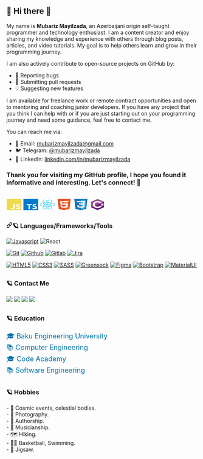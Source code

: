 ## 🚀 Hi there 👋

My name is **Mubariz Mayilzada**, an Azerbaijani  origin self-taught programmer and technology enthusiast. 
I am a content creator and enjoy sharing my knowledge and experience with others through blog posts, articles, and video tutorials. My goal is to help others learn and grow in their programming journey.

I am also actively contribute to open-source projects on GitHub by:
- 🐛 Reporting bugs
- 📝 Submitting pull requests
- 💡 Suggesting new features

I am available for freelance work or remote contract opportunities and open to mentoring and coaching junior developers. If you have any project that you think I can help with or if you are just starting out on your programming journey and need some guidance, feel free to contact me.

You can reach me via:
- 📧 Email: mubarizmayilzada@gmail.com
- 🐦 Telegram: [@mubarizmayilzada](https://t.me/thesaintmarz)
- 🔗 LinkedIn: [linkedin.com/in/mubarizmayilzada](https://www.linkedin.com/in/mubariz-mayilzada/)

### Thank you for visiting my GitHub profile, I hope you found it informative and interesting. Let's connect! 🤝



<div style="display:inline_block"><br>
  <img align="center" alt="Marz-Js" height="30" width="40" src="https://raw.githubusercontent.com/devicons/devicon/master/icons/javascript/javascript-plain.svg">
  
  <img align="center" alt="Marz-Js" height="30" width="40" src="https://raw.githubusercontent.com/devicons/devicon/master/icons/typescript/typescript-plain.svg">
  
  <img align="center" alt="Marz-Js" height="30" width="40" src="https://raw.githubusercontent.com/devicons/devicon/master/icons/react/react-original.svg">
  
  <img align="center" alt="Marz-Js" height="30" width="40" src="https://raw.githubusercontent.com/devicons/devicon/master/icons/html5/html5-original.svg">
 
  <img align="center" alt="Marz-Js" height="30" width="40" src="https://raw.githubusercontent.com/devicons/devicon/master/icons/css3/css3-original.svg">
   
  <img align="center" alt="Marz-Js" height="30" width="40" src="https://raw.githubusercontent.com/devicons/devicon/master/icons/csharp/csharp-original.svg">
</div>
<h2 dir="auto"></h2>
<h3 dir="auto"><a id="user-content-languagesframeworkstools" class="anchor" aria-hidden="true" href="#languagesframeworkstools"><svg class="octicon octicon-link" viewBox="0 0 16 16" version="1.1" width="16" height="16" aria-hidden="true"><path fill-rule="evenodd" d="M7.775 3.275a.75.75 0 001.06 1.06l1.25-1.25a2 2 0 112.83 2.83l-2.5 2.5a2 2 0 01-2.83 0 .75.75 0 00-1.06 1.06 3.5 3.5 0 004.95 0l2.5-2.5a3.5 3.5 0 00-4.95-4.95l-1.25 1.25zm-4.69 9.64a2 2 0 010-2.83l2.5-2.5a2 2 0 012.83 0 .75.75 0 001.06-1.06 3.5 3.5 0 00-4.95 0l-2.5 2.5a3.5 3.5 0 004.95 4.95l1.25-1.25a.75.75 0 00-1.06-1.06l-1.25 1.25a2 2 0 01-2.83 0z"></path></svg></a>🪐 Languages/Frameworks/Tools</h3>
        <p dir="auto"><a href="https://github.com/mubarizmayilzada"><img src="https://camo.githubusercontent.com/883939e1a343d0dd19e2a23497500ec81d0335544cba7b0fc9beb6ca8028a472/68747470733a2f2f696d672e736869656c64732e696f2f62616467652f2d4a6176617363726970742d626c61636b3f7374796c653d666f722d7468652d6261646765266c6f676f3d6a617661736372697074266c696e6b3d68747470733a2f2f6769746875622e636f6d2f6e617369726d6f766c616d6f76" alt="Javascript" data-canonical-src="https://img.shields.io/badge/-Javascript-black?style=for-the-badge&amp;logo=javascript&amp;link=https://github.com/mubarizmayilzada" style="max-width: 100%;"></a>
            <a href="https://github.com/mubarizmayilzada"></a><img src="https://camo.githubusercontent.com/fe447d021ce29be0851cf90c244ed680d4f232bd6bb41f52d443a90eb5a81d5d/68747470733a2f2f696d672e736869656c64732e696f2f62616467652f2d52656163742d626c61636b3f7374796c653d666f722d7468652d6261646765266c6f676f3d7265616374266c696e6b3d68747470733a2f2f6769746875622e636f6d2f6e617369726d6f766c616d6f76" alt="React" data-canonical-src="https://img.shields.io/badge/-React-black?style=for-the-badge&amp;logo=react&amp;link=https://github.com/mubarizmayilzada" style="max-width: 100%;"></a>
        <br></p>
        <a href="https://github.com/mubarizmayilzada"><img src="https://camo.githubusercontent.com/2630679ca1d9af81f09a3847cf651e75d3c964f45fcb4029b7910cd346d06aa5/68747470733a2f2f696d672e736869656c64732e696f2f62616467652f2d4769742d626c61636b3f7374796c653d666f722d7468652d6261646765266c6f676f3d676974266c696e6b3d68747470733a2f2f6769746875622e636f6d2f6e617369726d6f766c616d6f76" alt="Git" data-canonical-src="https://img.shields.io/badge/-Git-black?style=for-the-badge&amp;logo=git&amp;link=https://github.com/mubarizmayilzada" style="max-width: 100%;"></a>
        <a href="https://github.com/mubarizmayilzada"><img src="https://camo.githubusercontent.com/ce765f5594c69008600ffd98b57b094c48294e381aca24ce961d8f054c56b9ca/68747470733a2f2f696d672e736869656c64732e696f2f62616467652f2d4769746875622d626c61636b3f7374796c653d666f722d7468652d6261646765266c6f676f3d676974687562266c696e6b3d68747470733a2f2f6769746875622e636f6d2f6e617369726d6f766c616d6f76" alt="Github" data-canonical-src="https://img.shields.io/badge/-Github-black?style=for-the-badge&amp;logo=github&amp;link=https://github.com/mubarizmayilzada" style="max-width: 100%;"></a>
        <a href="https://github.com/mubarizmayilzada"><img src="https://camo.githubusercontent.com/819588dd05889c5cff106096ae4c817dbdaa0ca936aa396f49ecd3266a00cdb5/68747470733a2f2f696d672e736869656c64732e696f2f62616467652f2d4769746c61622d626c61636b3f7374796c653d666f722d7468652d6261646765266c6f676f3d6769746c6162266c696e6b3d68747470733a2f2f6769746875622e636f6d2f6e617369726d6f766c616d6f76" alt="Gitlab" data-canonical-src="https://img.shields.io/badge/-Gitlab-black?style=for-the-badge&amp;logo=gitlab&amp;link=https://github.com/mubarizmayilzada" style="max-width: 100%;"></a>
        <a href="https://github.com/mubarizmayilzada"><img src="https://camo.githubusercontent.com/df4ca8fd5c0849dc9edf21c532464ec216ff9185728ab28c7f3c580170d6ca6e/68747470733a2f2f696d672e736869656c64732e696f2f62616467652f2d4a6972612d626c61636b3f7374796c653d666f722d7468652d6261646765266c6f676f3d6a697261266c696e6b3d68747470733a2f2f6769746875622e636f6d2f6e617369726d6f766c616d6f76" alt="Jira" data-canonical-src="https://img.shields.io/badge/-Jira-black?style=for-the-badge&amp;logo=jira&amp;link=https://github.com/mubarizmayilzada" style="max-width: 100%;"></a>
        <br></p>
        <p dir="auto"><a href="https://github.com/mubarizmayilzada"><img src="https://camo.githubusercontent.com/21966523af1a8a9c203212b2941ca53376481c1af5d644738895159b962fe262/68747470733a2f2f696d672e736869656c64732e696f2f62616467652f2d48544d4c352d626c61636b3f7374796c653d666f722d7468652d6261646765266c6f676f3d68746d6c35266c6f676f436f6c6f723d7768697465266c696e6b3d68747470733a2f2f6769746875622e636f6d2f6e617369726d6f766c616d6f76" alt="HTML5" data-canonical-src="https://img.shields.io/badge/-HTML5-black?style=for-the-badge&amp;logo=html5&amp;logoColor=white&amp;link=https://github.com/mubarizmayilzada" style="max-width: 100%;"></a>
        <a href="https://github.com/mubarizmayilzada"><img src="https://camo.githubusercontent.com/096f445ae04a427cb7e54998bacc11b941c788bc809fbfa0ea4963a33d600d8e/68747470733a2f2f696d672e736869656c64732e696f2f62616467652f2d435353332d626c61636b3f7374796c653d666f722d7468652d6261646765266c6f676f3d76697375616c2d73747564696f2d636f6465266c696e6b3d68747470733a2f2f6769746875622e636f6d2f6e617369726d6f766c616d6f76" alt="CSS3" data-canonical-src="https://img.shields.io/badge/-CSS3-black?style=for-the-badge&amp;logo=visual-studio-code&amp;link=https://github.com/mubarizmayilzada" style="max-width: 100%;"></a>
        <a href="https://github.com/mubarizmayilzada"><img src="https://camo.githubusercontent.com/56efab96a6c587575b39e21ba747e025ca12ec32ac9310782f3b5bd582b38a93/68747470733a2f2f696d672e736869656c64732e696f2f62616467652f2d536173732d626c61636b3f7374796c653d666f722d7468652d6261646765266c6f676f3d73617373266c696e6b3d68747470733a2f2f6769746875622e636f6d2f6e617369726d6f766c616d6f76" alt="SASS" data-canonical-src="https://img.shields.io/badge/-Sass-black?style=for-the-badge&amp;logo=sass&amp;link=https://github.com/mubarizmayilzada" style="max-width: 100%;"></a>
        <a href="https://github.com/mubarizmayilzada"><img src="https://camo.githubusercontent.com/9d9b4a72694cad2b7f8294f45795f7ba3072ca6a11118497afc050b028d5a5f5/68747470733a2f2f696d672e736869656c64732e696f2f62616467652f2d477265656e736f636b2d626c61636b3f7374796c653d666f722d7468652d6261646765266c6f676f3d677265656e736f636b266c696e6b3d68747470733a2f2f6769746875622e636f6d2f6e617369726d6f766c616d6f76" alt="Greensock" data-canonical-src="https://img.shields.io/badge/-Greensock-black?style=for-the-badge&amp;logo=greensock&amp;link=https://github.com/mubarizmayilzada" style="max-width: 100%;"></a>
        <a href="https://github.com/mubarizmayilzada"><img src="https://camo.githubusercontent.com/0d1d9a93cfbe1c380c08b86ef9a222dd03c7e6e63769afd1069772162b1f1c7c/68747470733a2f2f696d672e736869656c64732e696f2f62616467652f2d4669676d612d626c61636b3f7374796c653d666f722d7468652d6261646765266c6f676f3d6669676d61266c696e6b3d68747470733a2f2f6769746875622e636f6d2f6e617369726d6f766c616d6f76" alt="Figma" data-canonical-src="https://img.shields.io/badge/-Figma-black?style=for-the-badge&amp;logo=figma&amp;link=https://github.com/mubarizmayilzada" style="max-width: 100%;"></a>
        <a href="https://github.com/mubarizmayilzada"><img src="https://camo.githubusercontent.com/9491ea93826b47741a2b90c3cb3ceebaee2bd6347c4c5530b9d245468eb63971/68747470733a2f2f696d672e736869656c64732e696f2f62616467652f2d426f6f7473747261702d626c61636b3f7374796c653d666f722d7468652d6261646765266c6f676f3d626f6f747374726170266c696e6b3d68747470733a2f2f6769746875622e636f6d2f6e617369726d6f766c616d6f76" alt="Bootstrap" data-canonical-src="https://img.shields.io/badge/-Bootstrap-black?style=for-the-badge&amp;logo=bootstrap&amp;link=https://github.com/mubarizmayilzada" style="max-width: 100%;"></a>
        <a href="https://github.com/mubarizmayilzada"><img src="https://camo.githubusercontent.com/3d6b1409bd057b8cc7a88be688305131ad11b0802a96dd57c51594c8a52dd256/68747470733a2f2f696d672e736869656c64732e696f2f62616467652f2d4d6174657269616c55692d626c61636b3f7374796c653d666f722d7468652d6261646765266c6f676f3d6d6174657269616c2d7569266c696e6b3d68747470733a2f2f6769746875622e636f6d2f6e617369726d6f766c616d6f76" alt="MaterialUI" data-canonical-src="https://img.shields.io/badge/-MaterialUi-black?style=for-the-badge&amp;logo=material-ui&amp;link=https://github.com/mubarizmayilzada" style="max-width: 100%;"></a>
        <br></p>
        <h2 dir="auto"></h2>
        <h3 dir="auto">
 🪐 Contact Me</h3>
        <div dir="auto"><a href="https://github.com/mubarizmayilzada"> 
    </a><a href="https://www.youtube.com/channel/UCYpGa77fgo9Yh6HFt6SD7qA" rel="nofollow"><img src="https://camo.githubusercontent.com/d79c5549652f9c7690992eb49571d216a70a480681561cbd93bfbfc77c491e54/68747470733a2f2f696d672e736869656c64732e696f2f62616467652f596f75547562652d4646303030303f7374796c653d666f722d7468652d6261646765266c6f676f3d796f7574756265266c6f676f436f6c6f723d7768697465" data-canonical-src="https://img.shields.io/badge/YouTube-FF0000?style=for-the-badge&amp;logo=youtube&amp;logoColor=white" style="max-width: 100%;"></a>
    <a href="https://www.instagram.com/mailzathe/" rel="nofollow"><img src="https://camo.githubusercontent.com/acaa286597b43c96dc02b69b90de15a65c52063e31835b763a061cc815f64bac/68747470733a2f2f696d672e736869656c64732e696f2f62616467652f2d496e7374616772616d2d2532334534343035463f7374796c653d666f722d7468652d6261646765266c6f676f3d696e7374616772616d266c6f676f436f6c6f723d7768697465" data-canonical-src="https://img.shields.io/badge/-Instagram-%23E4405F?style=for-the-badge&amp;logo=instagram&amp;logoColor=white" style="max-width: 100%;"></a>
    <a href="mailto:mailzathe11@gmail.com"><img src="https://camo.githubusercontent.com/927d6b3961fa048ff7303daf291cb5869dfa25018997cf8c1373c2f6a85b1458/68747470733a2f2f696d672e736869656c64732e696f2f62616467652f2d476d61696c2d2532333333333f7374796c653d666f722d7468652d6261646765266c6f676f3d676d61696c266c6f676f436f6c6f723d7768697465" data-canonical-src="https://img.shields.io/badge/-Gmail-%23333?style=for-the-badge&amp;logo=gmail&amp;logoColor=white" style="max-width: 100%;"></a>
    <a href="https://www.linkedin.com/in/mubariz-mayilzada/" rel="nofollow"><img src="https://camo.githubusercontent.com/c00f87aeebbec37f3ee0857cc4c20b21fefde8a96caf4744383ebfe44a47fe3f/68747470733a2f2f696d672e736869656c64732e696f2f62616467652f2d4c696e6b6564496e2d2532333030373742353f7374796c653d666f722d7468652d6261646765266c6f676f3d6c696e6b6564696e266c6f676f436f6c6f723d7768697465" data-canonical-src="https://img.shields.io/badge/-LinkedIn-%230077B5?style=for-the-badge&amp;logo=linkedin&amp;logoColor=white" style="max-width: 100%;"></a>
  </div>
  <h2 dir="auto"></h2>
          <h3 dir="auto">
 🪐 Education</h3>
        <ul dir="auto" style="list-style: none;padding: 0;color: #0072a9;font-size: 18px;font-weight: 400;">
          <li>🎓 Baku Engineering University </li>
           <li>📚 Computer Engineering </li>
          <li>🎓 Code Academy </li>
          <li>📚 Software Engineering </li>
        </ul>
          <h2 dir="auto"></h2>
          <h3 dir="auto">
 🪐 Hobbies</h3>
- 🔭 Cosmic events, celestial bodies.
<br>- 📸 Photography.
<br>- 📝 Authorship.
<br>- 🎤 Musicianship.
<br>- 🗺 Hiking.
<br>-  🚶‍♂️ Basketball, Swimming.
<br>- 🧩 Jigsaw.
